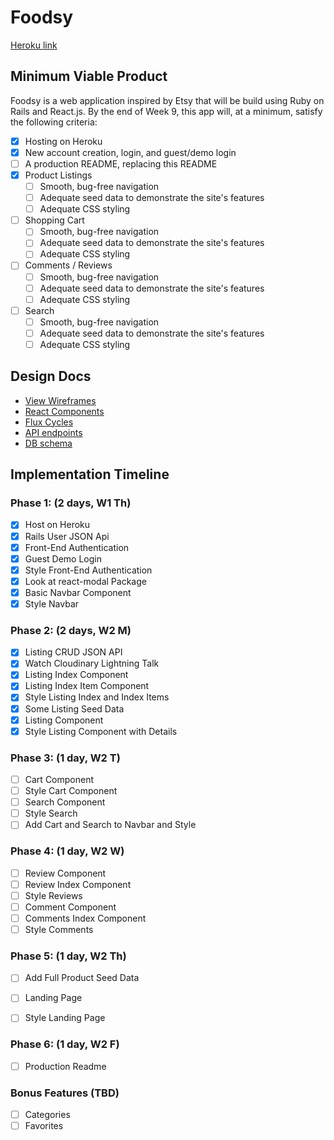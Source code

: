 # Foodsy

[Heroku link][heroku]

[heroku]: https://j-etsy.herokuapp.com/

## Minimum Viable Product

Foodsy is a web application inspired by Etsy that will be build using Ruby on Rails and React.js.  By the end of Week 9, this app will, at a minimum, satisfy the following criteria:

- [x] Hosting on Heroku
- [x] New account creation, login, and guest/demo login
- [ ] A production README, replacing this README
- [x] Product Listings
  - [ ] Smooth, bug-free navigation
  - [ ] Adequate seed data to demonstrate the site's features
  - [ ] Adequate CSS styling
- [ ] Shopping Cart
  - [ ] Smooth, bug-free navigation
  - [ ] Adequate seed data to demonstrate the site's features
  - [ ] Adequate CSS styling
- [ ] Comments / Reviews
  - [ ] Smooth, bug-free navigation
  - [ ] Adequate seed data to demonstrate the site's features
  - [ ] Adequate CSS styling
- [ ] Search
  - [ ] Smooth, bug-free navigation
  - [ ] Adequate seed data to demonstrate the site's features
  - [ ] Adequate CSS styling

## Design Docs
* [View Wireframes][views]
* [React Components][components]
* [Flux Cycles][flux-cycles]
* [API endpoints][api-endpoints]
* [DB schema][schema]

[views]: docs/views.md
[components]: docs/components.md
[flux-cycles]: docs/flux-cycles.md
[api-endpoints]: docs/api-endpoints.md
[schema]: docs/schema.md

## Implementation Timeline

### Phase 1: (2 days, W1 Th)

- [x] Host on Heroku
- [x] Rails User JSON Api
- [x] Front-End Authentication
- [x] Guest Demo Login
- [x] Style Front-End Authentication
- [x] Look at react-modal Package
- [x] Basic Navbar Component
- [x] Style Navbar

### Phase 2: (2 days, W2 M)

- [x] Listing CRUD JSON API
- [x] Watch Cloudinary Lightning Talk
- [x] Listing Index Component
- [x] Listing Index Item Component
- [x] Style Listing Index and Index Items
- [x] Some Listing Seed Data
- [x] Listing Component
- [x] Style Listing Component with Details

### Phase 3: (1 day, W2 T)

- [ ] Cart Component
- [ ] Style Cart Component
- [ ] Search Component
- [ ] Style Search
- [ ] Add Cart and Search to Navbar and Style

### Phase 4: (1 day, W2 W)

- [ ] Review Component
- [ ] Review Index Component
- [ ] Style Reviews
- [ ] Comment Component
- [ ] Comments Index Component
- [ ] Style Comments

### Phase 5: (1 day, W2 Th)

- [ ] Add Full Product Seed Data
- [ ] Landing Page
- [ ] Style Landing Page


### Phase 6: (1 day, W2 F)

- [ ] Production Readme

### Bonus Features (TBD)
- [ ] Categories
- [ ] Favorites

